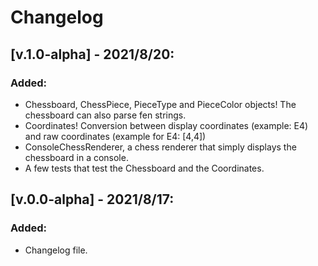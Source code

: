 # Changelog

## [v.1.0-alpha] - 2021/8/20:
### Added:
- Chessboard, ChessPiece, PieceType and PieceColor objects! The chessboard can also parse fen strings.
- Coordinates! Conversion between display coordinates (example: E4) and raw coordinates (example for E4: [4,4])
- ConsoleChessRenderer, a chess renderer that simply displays the chessboard in a console.
- A few tests that test the Chessboard and the Coordinates.

## [v.0.0-alpha] - 2021/8/17:
### Added:
- Changelog file.
